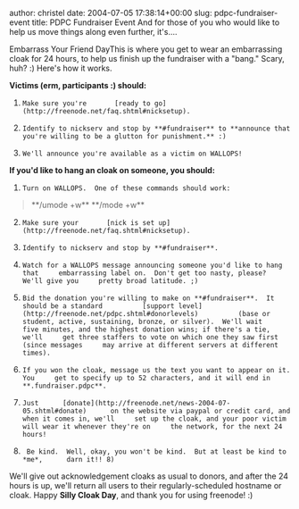 author: christel
date: 2004-07-05 17:38:14+00:00
slug: pdpc-fundraiser-event
title: PDPC Fundraiser Event
And for those of you who would like to help us move things along even further, it's....



Embarrass Your Friend DayThis is where you get to wear an embarrassing cloak for 24 hours, to help us finish up the fundraiser with a "bang." Scary, huh? :) Here's how it works.

**Victims (erm, participants :) should:**



	
  1.     Make sure you're       [ready to go](http://freenode.net/faq.shtml#nicksetup).

	
  2.     Identify to nickserv and stop by **#fundraiser** to **announce that     you're willing to be a glutton for punishment.** :)

	
  3.     We'll announce you're available as a victim on WALLOPS!



**If you'd like to hang an cloak on someone, you should:**



	
  1.     Turn on WALLOPS.  One of these commands should work:


<blockquote>      **/umode +w**
**/mode <yournick> +w**</blockquote>




	
  2.     Make sure your       [nick is set up](http://freenode.net/faq.shtml#nicksetup).

	
  3.     Identify to nickserv and stop by **#fundraiser**.

	
  4.     Watch for a WALLOPS message announcing someone you'd like to hang that     embarrassing label on.  Don't get too nasty, please?  We'll give you     pretty broad latitude. ;)

	
  5.     Bid the donation you're willing to make on **#fundraiser**.  It     should be a standard          [support level](http://freenode.net/pdpc.shtml#donorlevels)          (base or student, active, sustaining, bronze, or silver).  We'll wait     five minutes, and the highest donation wins; if there's a tie, we'll     get three staffers to vote on which one they saw first (since messages     may arrive at different servers at different times).

	
  6.     If you won the cloak, message us the text you want to appear on it.  You     get to specify up to 52 characters, and it will end in     **.fundraiser.pdpc**.

	
  7.     Just      [donate](http://freenode.net/news-2004-07-05.shtml#donate)      on the website via paypal or credit card, and when it comes in, we'll     set up the cloak, and your poor victim will wear it whenever they're on     the network, for the next 24 hours!

	
  8.      Be kind.  Well, okay, you won't be kind.  But at least be kind to *me*,      darn it!! 8)


We'll give out acknowledgement cloaks as usual to donors, and after the 24 hours is up, we'll return all users to their regularly-scheduled hostname or cloak.  Happy **Silly Cloak Day**, and thank you for using freenode! :)  
